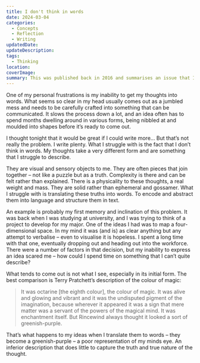 ```yaml
---
title: I don't think in words
date: 2024-03-04
categories:
  - Concepts
  - Reflection
  - Writing
updatedDate: 
updateDescription: 
tags:
  - Thinking
location: 
coverImage: 
summary: This was published back in 2016 and summarises an issue that I have. It's been one of the most popular posts on my old blog, which is surprising, but it might point more to the fact that I'm not alone.
---
```


One of my personal frustrations is my inability to get my thoughts into words. What seems so clear in my head usually comes out as a jumbled mess and needs to be carefully crafted into something that can be communicated. It slows the process down a lot, and an idea often has to spend months dwelling around in various forms, being nibbled at and moulded into shapes before it’s ready to come out.

I thought tonight that it would be great if I could write more… But that’s not really the problem. I write plenty. What I struggle with is the fact that I don’t think in words. My thoughts take a very different form and are something that I struggle to describe.

They are visual and sensory objects to me. They are often pieces that join together – not like a puzzle but as a truth. Complexity is there and can be felt rather than explained. There is a physicality to these thoughts, a real weight and mass. They are solid rather than ephemeral and gossamer. What I struggle with is translating these truths into words. To encode and abstract them into language and structure them in text.

An example is probably my first memory and inclination of this problem. It was back when I was studying at university, and I was trying to think of a project to develop for my major. One of the ideas I had was to map a four-dimensional space. In my mind it was (and is) as clear anything but any attempt to verbalise – even to visualise it is hopeless. I spent a long time with that one, eventually dropping out and heading out into the workforce. There were a number of factors in that decision, but my inability to express an idea scared me – how could I spend time on something that I can’t quite describe?

What tends to come out is not what I see, especially in its initial form. The best comparison is Terry Pratchett’s description of the colour of magic:

> It was octarine [the eighth colour], the colour of magic. It was alive and glowing and vibrant and it was the undisputed pigment of the imagination, because wherever it appeared it was a sign that mere matter was a servant of the powers of the magical mind. It was enchantment itself. But Rincewind always thought it looked a sort of greenish-purple.

That’s what happens to my ideas when I translate them to words – they become a greenish-purple – a poor representation of my minds eye. An inferior description that does little to capture the truth and true nature of the thought.